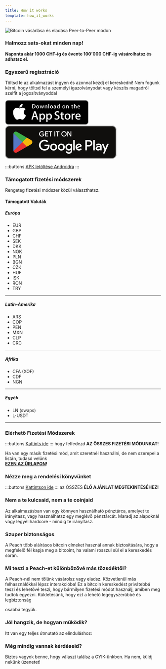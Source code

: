 ```yaml
---
title: How it works
template: how_it_works
---
```


<!--[teaser]-->

![Bitcoin vásárlása és eladása Peer-to-Peer módon](/img/how-it-works/buy-and-sell-bitcoin-peer-to-peer.png)

### Halmozz sats-okat <span>minden nap</span>!

**Naponta akár 1000 CHF-ig és évente 100'000 CHF-ig vásárolhatsz és adhatsz el.**

<!--[easy_registration]-->

### Egyszerű regisztráció

Töltsd le az alkalmazást ingyen és azonnal kezdj el kereskedni! Nem fogunk kérni, hogy töltsd fel a személyi igazolványodat vagy készíts magadról szelfit a jogosítványoddal

<div>
  <div class="md:flex items-end">
    <a href="https://testflight.apple.com/join/wfSPFEWG"><img class="h-180px md:h-90px" src="/img/home/download-on-the-app-store.svg" alt="Letöltés az Apple Store-ból"></a>
    <a class="md:ml-4" href="https://play.google.com/store/apps/details?id=com.peachbitcoin.peach.mainnet"><img class="h-180px md:h-90px" src="/img/home/get-it-on-google-play.svg" alt="Szerezd meg a Google Playen"></a>
  </div>

:::buttons
[APK letöltése Androidra](/apk/)
:::

</div>

<!--[payment_methods]-->

### Támogatott fizetési módszerek

Rengeteg fizetési módszer közül választhatsz.<br>

#### Támogatott Valuták

##### Európa

- EUR
- GBP
- CHF
- SEK
- DKK
- NOK
- PLN
- BGN
- CZK
- HUF
- ISK
- RON
- TRY

---

##### Latin-Amerika

- ARS
- COP
- PEN
- MXN
- CLP
- CRC

---

##### Afrika

- CFA (XOF)
- CDF
- NGN

---

##### Egyéb

- LN (swaps)
- L-USDT

---

### Elérhető Fizetési Módszerek

:::buttons
[Kattints ide](https://docs.google.com/spreadsheets/d/1uqotdlQ1woALJnsLOJMwe21J4KvTvv3cnEqERqCUicg/?usp=sharing)
:::
hogy felfedezd **AZ ÖSSZES FIZETÉSI MÓDUNKAT**!

Ha van egy másik fizetési mód, amit szeretnél használni, de nem szerepel a listán, tudasd velünk
<br>
**[EZEN AZ ŰRLAPON](https://ncxldazr6m4.typeform.com/to/SJljDnae)!**

<!--[self_custody]-->

### Nézze meg a rendelési könyvünket

:::buttons
[Kattintson ide](/hu/kycfree-orderbook)
:::
az ÖSSZES **ÉLŐ AJÁNLAT MEGTEKINTÉSÉHEZ!**

### Nem a te kulcsaid, nem a te coinjaid

Az alkalmazásban van egy könnyen használható pénztárca, amelyet te irányítasz, vagy használhatsz egy meglévő pénztárcát. Maradj az alapoknál vagy legyél hardcore - mindig te irányítasz.

<!--[security]-->

### Szuper biztonságos

A Peach több aláírásos bitcoin címeket használ annak biztosítására, hogy a megfelelő fél kapja meg a bitcoint, ha valami rosszul sül el a kereskedés során.

<!--[difference]-->

### Mi teszi a Peach-et különbözővé más tőzsdéktől?

A Peach-nél nem tőlünk vásárolsz vagy eladsz.
Közvetlenül más felhasználókkal lépsz interakcióba!
Ez a bitcoin kereskedést privátebbá teszi és lehetővé teszi, hogy bármilyen fizetési módot használj, amiben meg tudtok egyezni.
Küldetésünk, hogy ezt a lehető legegyszerűbbé és legbiztonság

osabbá tegyük.

<!--[sounds_cool]-->

### Jól hangzik, de hogyan működik?

Itt van egy teljes útmutató az elinduláshoz:

<!--[questions]-->

### Még mindig vannak kérdéseid?

Biztos vagyok benne, hogy választ találsz a GYIK-ünkben.
Ha nem, küldj nekünk üzenetet!
